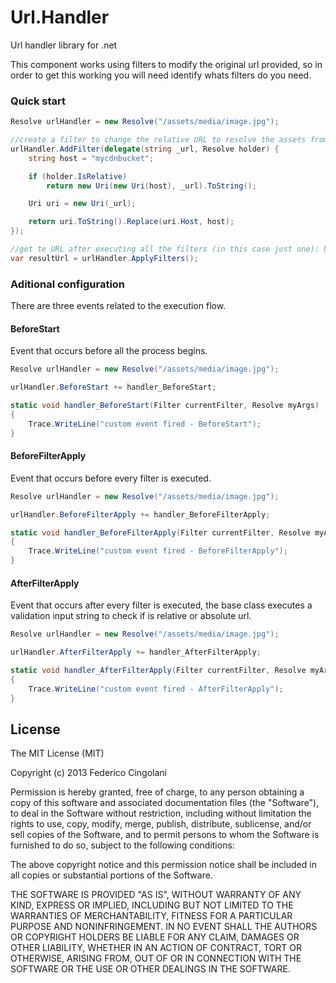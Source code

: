 Url.Handler
===========

Url handler library for .net

This component works using filters to modify the original url provided, so in order to get this working you will need
identify whats filters do you need.

### Quick start
```csharp
Resolve urlHandler = new Resolve("/assets/media/image.jpg");

//create a filter to change the relative URL to resolve the assets from a CDN
urlHandler.AddFilter(delegate(string _url, Resolve holder) {
    string host = "mycdnbucket";

    if (holder.IsRelative)
        return new Uri(new Uri(host), _url).ToString();

    Uri uri = new Uri(_url);

    return uri.ToString().Replace(uri.Host, host);
});

//get te URL after executing all the filters (in this case just one): http://mycdnbucket/assets/media/image.jpg
var resultUrl = urlHandler.ApplyFilters();
```
### Aditional configuration
There are three events related to the execution flow.

#### BeforeStart
Event that occurs before all the process begins.
```csharp
Resolve urlHandler = new Resolve("/assets/media/image.jpg");

urlHandler.BeforeStart += handler_BeforeStart;

static void handler_BeforeStart(Filter currentFilter, Resolve myArgs)
{
    Trace.WriteLine("custom event fired - BeforeStart");
}
```
#### BeforeFilterApply
Event that occurs before every filter is executed.
```csharp
Resolve urlHandler = new Resolve("/assets/media/image.jpg");

urlHandler.BeforeFilterApply += handler_BeforeFilterApply;

static void handler_BeforeFilterApply(Filter currentFilter, Resolve myArgs)
{
    Trace.WriteLine("custom event fired - BeforeFilterApply");
}
```
#### AfterFilterApply
Event that occurs after every filter is executed, the base class executes a validation input string to check if is relative or absolute url.
```csharp
Resolve urlHandler = new Resolve("/assets/media/image.jpg");

urlHandler.AfterFilterApply += handler_AfterFilterApply;

static void handler_AfterFilterApply(Filter currentFilter, Resolve myArgs)
{
    Trace.WriteLine("custom event fired - AfterFilterApply");
}
```

License
-------

The MIT License (MIT)

Copyright (c) 2013 Federico Cingolani

Permission is hereby granted, free of charge, to any person obtaining a copy
of this software and associated documentation files (the "Software"), to deal
in the Software without restriction, including without limitation the rights
to use, copy, modify, merge, publish, distribute, sublicense, and/or sell
copies of the Software, and to permit persons to whom the Software is
furnished to do so, subject to the following conditions:

The above copyright notice and this permission notice shall be included in
all copies or substantial portions of the Software.

THE SOFTWARE IS PROVIDED "AS IS", WITHOUT WARRANTY OF ANY KIND, EXPRESS OR
IMPLIED, INCLUDING BUT NOT LIMITED TO THE WARRANTIES OF MERCHANTABILITY,
FITNESS FOR A PARTICULAR PURPOSE AND NONINFRINGEMENT. IN NO EVENT SHALL THE
AUTHORS OR COPYRIGHT HOLDERS BE LIABLE FOR ANY CLAIM, DAMAGES OR OTHER
LIABILITY, WHETHER IN AN ACTION OF CONTRACT, TORT OR OTHERWISE, ARISING FROM,
OUT OF OR IN CONNECTION WITH THE SOFTWARE OR THE USE OR OTHER DEALINGS IN
THE SOFTWARE.
